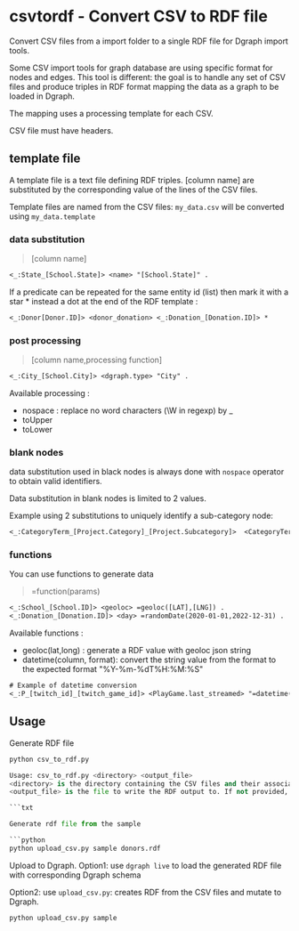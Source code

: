 # csvtordf - Convert CSV to RDF file

Convert CSV files from a import folder to a single RDF file for Dgraph import tools.

Some CSV import tools for graph database are using specific format for nodes and edges.
This tool is different: the goal is to handle any set of CSV files and produce triples in RDF format mapping the data as a graph to be loaded in Dgraph.

The mapping uses a processing template for each CSV.

CSV file must have headers.

## template file

A template file is a text file defining RDF triples.
[column name] are substituted by the corresponding value of the lines of the CSV files.

Template files are named from the CSV files:
`my_data.csv` will be converted using `my_data.template`

### data substitution

> [column name]

```txt
<_:State_[School.State]> <name> "[School.State]" .

```

If a predicate can be repeated for the same entity id (list) then mark it with a star \* instead a dot at the end of the RDF template :

```txt
<_:Donor[Donor.ID]> <donor_donation> <_:Donation_[Donation.ID]> *
```


### post processing

> [column name,processing function]

```txt
<_:City_[School.City]> <dgraph.type> "City" .
```

Available processing :

- nospace : replace no word characters (\W in regexp) by \_
- toUpper
- toLower
### blank nodes
data substitution used in black nodes is always done with `nospace` operator to obtain valid identifiers.

Data substitution in blank nodes is limited to 2 values.

Example using 2 substitutions to uniquely identify a sub-category node:
```txt
<_:CategoryTerm_[Project.Category]_[Project.Subcategory]>  <CategoryTerm.label@en>  "[Project.Subcategory]" .
```


### functions

You can use functions to generate data

> =function(params)

```txt
<_:School_[School.ID]> <geoloc> =geoloc([LAT],[LNG]) .
<_:Donation_[Donation.ID]> <day> =randomDate(2020-01-01,2022-12-31) .
```

Available functions :

- geoloc(lat,long) : generate a RDF value with geoloc json string
- datetime(column, format): convert the string value from the format to the expected format "%Y-%m-%dT%H:%M:%S"

```txt
# Example of datetime conversion
<_:P_[twitch_id]_[twitch_game_id]> <PlayGame.last_streamed> "=datetime([last_streamed],%Y-%m-%d %H:%M:%S.%f %z)" .
```

## Usage

Generate RDF file

````python
python csv_to_rdf.py

Usage: csv_to_rdf.py <directory> <output_file>
<directory> is the directory containing the CSV files and their associated templates
<output_file> is the file to write the RDF output to. If not provided, the output will be written to stdout

```txt

Generate rdf file from the sample

```python
python upload_csv.py sample donors.rdf
````

Upload to Dgraph.
Option1: use `dgraph live` to load the generated RDF file with corresponding Dgraph schema

Option2: use `upload_csv.py`: creates RDF from the CSV files and mutate to Dgraph.

```python
python upload_csv.py sample

```
